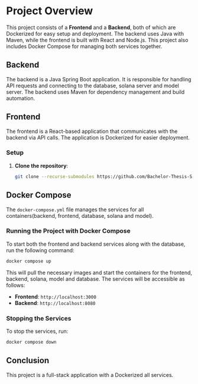 # Project Overview

This project consists of a **Frontend** and a **Backend**, both of which are Dockerized for easy setup and deployment. The backend uses Java with Maven, while the frontend is built with React and Node.js. This project also includes Docker Compose for managing both services together.

## Backend

The backend is a Java Spring Boot application. It is responsible for handling API requests and connecting to the database, solana server and model server. The backend uses Maven for dependency management and build automation.

## Frontend

The frontend is a React-based application that communicates with the backend via API calls. The application is Dockerized for easier deployment.

### Setup

1. **Clone the repository**:
   ```bash
   git clone --recurse-submodules https://github.com/Bachelor-Thesis-Szewior-Joachim/deployment.git
   ```

## Docker Compose

The `docker-compose.yml` file manages the services for all containers(backend, frontend, database, solana and model).

### Running the Project with Docker Compose

To start both the frontend and backend services along with the database, run the following command:

```bash
docker compose up
```

This will pull the necessary images and start the containers for the frontend, backend, solana, model and database. The services will be accessible as follows:

- **Frontend**: `http://localhost:3000`
- **Backend**: `http://localhost:8080`

### Stopping the Services

To stop the services, run:

```bash
docker compose down
```

## Conclusion

This project is a full-stack application with a Dockerized all services. 